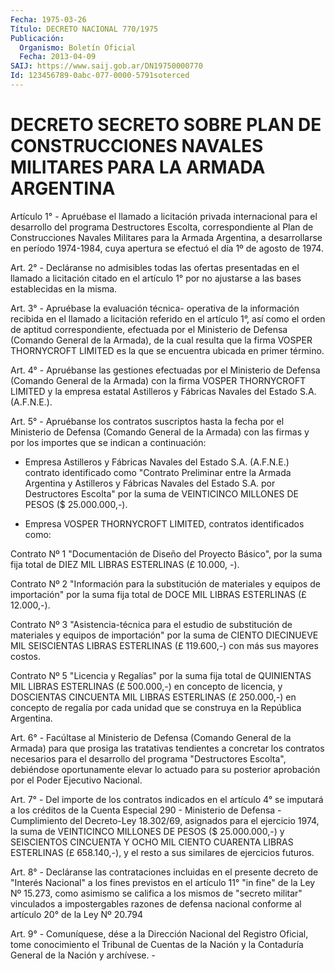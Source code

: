 ```yaml
---
Fecha: 1975-03-26
Título: DECRETO NACIONAL 770/1975
Publicación:
  Organismo: Boletín Oficial
  Fecha: 2013-04-09
SAIJ: https://www.saij.gob.ar/DN19750000770
Id: 123456789-0abc-077-0000-5791soterced
---
```

# DECRETO SECRETO SOBRE PLAN DE CONSTRUCCIONES NAVALES MILITARES PARA LA ARMADA ARGENTINA

<a id="1"></a>
Artículo 1° - Apruébase el llamado a licitación privada internacional para el desarrollo del programa Destructores Escolta, correspondiente al Plan de Construcciones Navales Militares para la Armada Argentina, a desarrollarse en período 1974-1984, cuya apertura se efectuó el día 1º de agosto de 1974.

<a id="2"></a>
Art. 2° - Decláranse no admisibles todas las ofertas presentadas en el llamado a licitación citado en el artículo 1° por no ajustarse a las bases establecidas en la misma.

<a id="3"></a>
Art. 3° - Apruébase la evaluación técnica- operativa de la información recibida en el llamado a licitación referido en el    artículo 1°, así como el orden de aptitud correspondiente, efectuada por el Ministerio de Defensa (Comando General de la Armada), de la cual resulta que la firma VOSPER THORNYCROFT LIMITED es la que se encuentra ubicada en primer término.

<a id="4"></a>
Art. 4° - Apruébanse las gestiones efectuadas por el Ministerio de Defensa (Comando General de la Armada) con la firma VOSPER THORNYCROFT LIMITED y la empresa estatal Astilleros y Fábricas Navales del Estado S.A. (A.F.N.E.).

<a id="5"></a>
Art. 5° - Apruébanse los contratos suscriptos hasta la fecha por el Ministerio de Defensa (Comando General de la Armada) con las firmas y por los importes que se indican a continuación:

- Empresa Astilleros y Fábricas Navales del Estado S.A. (A.F.N.E.) contrato identificado como "Contrato Preliminar entre la Armada Argentina y Astilleros y Fábricas Navales del Estado S.A. por Destructores Escolta" por la suma de VEINTICINCO MILLONES DE PESOS ($ 25.000.000,-).

- Empresa VOSPER THORNYCROFT LIMITED, contratos identificados como:

Contrato Nº 1 "Documentación de Diseño del Proyecto Básico", por la suma fija total de DIEZ MIL LIBRAS ESTERLINAS (£ 10.000, -).

Contrato Nº 2 "Información para la substitución de materiales y equipos de importación" por la suma fija total de DOCE MIL LIBRAS ESTERLINAS (£ 12.000,-).

Contrato Nº 3 "Asistencia-técnica para el estudio de substitución de materiales y equipos de importación" por la suma de CIENTO DIECINUEVE MIL SEISCIENTAS LIBRAS ESTERLINAS (£ 119.600,-) con más sus mayores costos.

Contrato Nº 5 "Licencia y Regalías" por la suma fija total de QUINIENTAS MIL LIBRAS ESTERLINAS (£ 500.000,-) en concepto de licencia, y DOSCIENTAS CINCUENTA MIL LIBRAS ESTERLINAS (£ 250.000,-) en concepto de regalía por cada unidad que se construya en la República Argentina.

<a id="6"></a>
Art. 6° - Facúltase al Ministerio de Defensa (Comando General de la Armada) para que prosiga las tratativas tendientes a concretar los contratos necesarios para el desarrollo del programa "Destructores Escolta", debiéndose oportunamente elevar lo actuado para su posterior aprobación por el Poder Ejecutivo Nacional.

<a id="7"></a>
Art. 7° - Del importe de los contratos indicados en el artículo 4° se imputará a los créditos de la Cuenta Especial 290 - Ministerio de Defensa - Cumplimiento del Decreto-Ley 18.302/69, asignados para el ejercicio 1974, la suma de VEINTICINCO MILLONES DE PESOS ($ 25.000.000,-) y SEISCIENTOS CINCUENTA Y OCHO MIL CIENTO CUARENTA LIBRAS ESTERLINAS (£ 658.140,-), y el resto a sus similares de ejercicios futuros.

<a id="8"></a>
Art. 8° - Decláranse las contrataciones incluidas en el presente    decreto de "Interés Nacional" a los fines previstos en el    artículo 11° "in fine" de la Ley Nº 15.273, como asimismo se califica a los mismos de "secreto militar" vinculados a impostergables razones de defensa nacional conforme al artículo 20° de la Ley Nº 20.794

<a id="9"></a>
Art. 9° - Comuníquese, dése a la Dirección Nacional del Registro Oficial, tome conocimiento el Tribunal de Cuentas de la Nación y la Contaduría General de la Nación y archívese. -